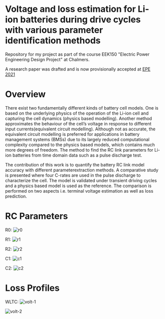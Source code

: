 # Voltage and loss estimation for Li-ion batteries during drive cycles with various parameter identification methods
Repository for my project as part of the course EEK150 "Electric Power Engineering Design Project" at Chalmers.

A research paper was drafted and is now provisionally accepted at [EPE 2021](http://www.epe2021.com/)

# Overview
There exist two fundamentally different kinds of battery cell models.  One is based on the underlying physics of the operation of the Li-ion cell and capturing the cell dynamics (physics based modelling). Another method approximates the behaviour of the cell’s voltage in response to different input currents(equivalent circuit modelling). Although not as accurate, the equivalent circuit modelling is preferred for applications in battery management systems (BMSs) due to its largely reduced computational complexity compared to the physics based models, which contains much more degrees of freedom. The method to find the RC link parameters for Li-ion batteries from time domain data such as a pulse discharge test. 

The contribution of this work is to quantify the battery RC link model accuracy with different parameterextraction methods. A comparative study is presented where four C-rates are used in the pulse discharge to characterize the cell. The model is validated under transient driving cycles and a physics based model is used as the reference. The comparison is performed on two aspects i.e. terminal voltage estimation as well as loss prediction.

# RC Parameters

R0:
![r0](https://github.com/raghuramshankar/voltage-and-loss-estimation-for-li-ion-batteries/blob/master/images/r0.jpg)

R1:
![r1](https://github.com/raghuramshankar/voltage-and-loss-estimation-for-li-ion-batteries/blob/master/images/r1.jpg)

R2:
![r2](https://github.com/raghuramshankar/voltage-and-loss-estimation-for-li-ion-batteries/blob/master/images/r2.jpg)

C1:
![c1](https://github.com/raghuramshankar/voltage-and-loss-estimation-for-li-ion-batteries/blob/master/images/c1.jpg)

C2:
![c2](https://github.com/raghuramshankar/voltage-and-loss-estimation-for-li-ion-batteries/blob/master/images/c2.jpg)

# Loss Profiles

WLTC:
![volt-1](https://github.com/raghuramshankar/voltage-and-loss-estimation-for-li-ion-batteries/blob/master/images/volt-1.jpg)

![volt-2](https://github.com/raghuramshankar/voltage-and-loss-estimation-for-li-ion-batteries/blob/master/images/volt-2.jpg)